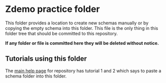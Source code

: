 # Zdemo practice folder

This folder provides a location to create new
schemas manually or by copying the empty schema
into this folder. This file is the only thing in
this folder tree that should be committed
to this repository.

**If any folder or file is committed here
they will be deleted without notice.**

## Tutorials using this folder

The [main help page](../../../docs/readme.md) for
repository has tutorial 1 and 2 which says to paste
a schema folder into this folder.
